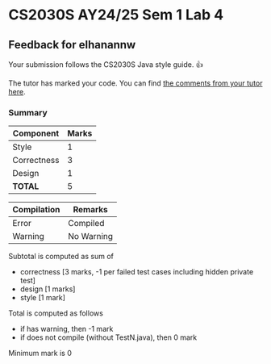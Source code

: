# CS2030S AY24/25 Sem 1 Lab 4
## Feedback for elhanannw
Your submission follows the CS2030S Java style guide. :+1:

The tutor has marked your code. You can find [the comments from your tutor here](https://www.github.com/nus-cs2030s-2425-s1/ex4-elhanannw/commit/5550afb0f20cd343fc76108b17cbef0a14858606).
### Summary

| Component | Marks |
|-----------|-------|
| Style | 1 |
| Correctness | 3 |
| Design | 1 |
| **TOTAL** | 5 |

| Compilation | Remarks |
|--------|---------|
| Error | Compiled |
| Warning | No Warning |

Subtotal is computed as sum of
- correctness [3 marks, -1 per failed test cases including hidden private test]
- design [1 marks]
- style [1 mark]

Total is computed as follows
- if has warning, then -1 mark
- if does not compile (without TestN.java), then 0 mark

Minimum mark is 0

